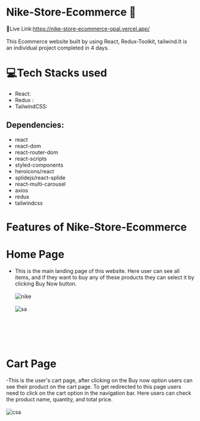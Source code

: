 # Nike-Store-Ecommerce 🛒

🔗Live Link:https://nike-store-ecommerce-opal.vercel.app/ </br></br>
This Ecommerce website built by using React, Redux-Toolkit, tailwind.It is an individual project completed in 4 days.

# ‎‍💻Tech Stacks used
- React:
- Redux :
- TailwindCSS:

## Dependencies:
- react
- react-dom
- react-router-dom
- react-scripts
- styled-components
- heroicons/react
- splidejs/react-splide
- react-multi-carousel
- axios
- redux
- tailwindcss


# Features of Nike-Store-Ecommerce
# Home Page
- This is the main landing page of this website. Here user can see all items, and if they want to buy any of these products they can select it by clicking Buy Now button. 
</br></br>
![nike](https://user-images.githubusercontent.com/107460617/214013597-b871fb2b-2b30-4370-8573-1f157c4c22d9.PNG)
</br></br>
![sa](https://user-images.githubusercontent.com/107460617/214014011-f08edf1c-cbb8-4c0c-9d3d-5ce6ae4ad0d3.PNG)

</br></br></br></br>

# Cart Page
-This is the user's cart page, after clicking on the Buy now option users can see their product on the cart page. To get redirected to this page users need to click on the cart option in the navigation bar. Here users can check the product name, quantity, and total price.
</br></br>
![csa](https://user-images.githubusercontent.com/107460617/214014111-499c0bc7-ba76-49b2-a385-da653ace2dd0.PNG)

</br></br>

 
